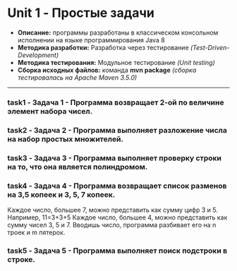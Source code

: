 # Unit 1 - Простые задачи

* **Описание:** программы разработаны в классическом консольном исполнении на языке программирования Java 8
* **Методика разработки:** Разработка через тестирование _(Test-Driven-Development)_
* **Методика тестирования:** Модульное тестирование _(Unit testing)_
* **Сборка исходных файлов:** команда **mvn package** _(сборка тестировалась на Apache Maven 3.5.0)_

___

### task1 - Задача 1 - Программа возвращает 2-ой по величине элемент набора чисел.

### task2 - Задача 2 - Программа выполняет разложение числа на набор простых множителей.

### task3 - Задача 3 - Программа выполняет проверку строки на то, что она является полиндромом.

### task4 - Задача 4 - Программа возвращает список разменов на 3,5 копеек и 3, 5, 7 копеек.

Каждое число, большее 7, можно представить как сумму цифр 3 и 5. Например, 11=3+3+5
Каждое число, большее 4, можно представить как сумму чисел 3, 5 и 7.
Вводишь число, программа разбивает его на n троек и m пятерок.

### task5 - Задача 5 - Программа выполняет поиск подстроки в строке.
